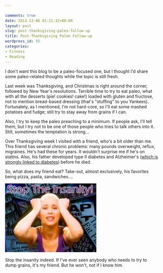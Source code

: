 ```yaml
---

comments: true
date: 2013-12-06 01:21:32+00:00
layout: post
slug: post-thanksgiving-paleo-follow-up
title: Post-Thanksgiving Paleo Follow-up
wordpress_id: 55
categories:
- Fitness
- Reading
---
```


I don't want this blog to be a paleo-focused one, but I thought I'd share some paleo-related thoughts while the topic is still fresh.

Last week was Thanksgiving, and Christmas is right around the corner, followed by New Year's resolutions. Terrible time to try to eat paleo, what with all the desserts (pie! cookies! cake!) loaded with gluten and fructose, not to mention bread-based dressing (that's "stuffing" to you Yankees). Fortunately, as I mentioned, I'm not hard-core, so I'll eat some mashed potatoes and fudge; still try to stay away from grains if I can.

Also, I try to keep the paleo preaching to a minimum. If people ask, I'll tell them, but I try not to be one of those people who tries to talk others into it. Still, sometimes the temptation is strong...

Over Thanksgiving week I visited with a friend, who's a bit older than me. This friend has several chronic problems: many pounds overweight, reflux, migraines. He's had these for years. It wouldn't surprise me if he's on statins. Also, his father developed type II diabetes and Alzheimer's ([which is strongly linked to diabetes](http://www.iol.co.za/scitech/science/news/alzheimer-s-diabetes-same-disease-1.1615191)) before he died.

So, what does my friend eat? Take-out, almost exclusively, his favorites being pizza, pasta, sandwiches....

[![susan-powter_l](/images/susan-powter_l.jpg?w=300)](/images/susan-powter_l.jpg)

Stop the insanity indeed. If I've ever seen anybody who needs to try to dump grains, it's my friend. But he won't, not if I know him.
